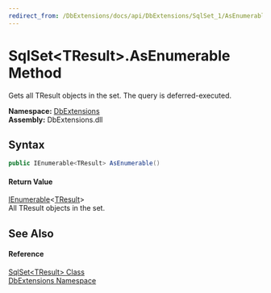 ```yaml
---
redirect_from: /DbExtensions/docs/api/DbExtensions/SqlSet_1/AsEnumerable.html
---
```


SqlSet&lt;TResult>.AsEnumerable Method
======================================
Gets all TResult objects in the set. The query is deferred-executed.
  
**Namespace:** [DbExtensions][1]  
**Assembly:** DbExtensions.dll

Syntax
------

```csharp
public IEnumerable<TResult> AsEnumerable()
```

#### Return Value
[IEnumerable][2]&lt;[TResult][3]>  
All TResult objects in the set.

See Also
--------

#### Reference
[SqlSet&lt;TResult> Class][3]  
[DbExtensions Namespace][1]  

[1]: ../README.md
[2]: https://learn.microsoft.com/dotnet/api/system.collections.generic.ienumerable-1
[3]: README.md